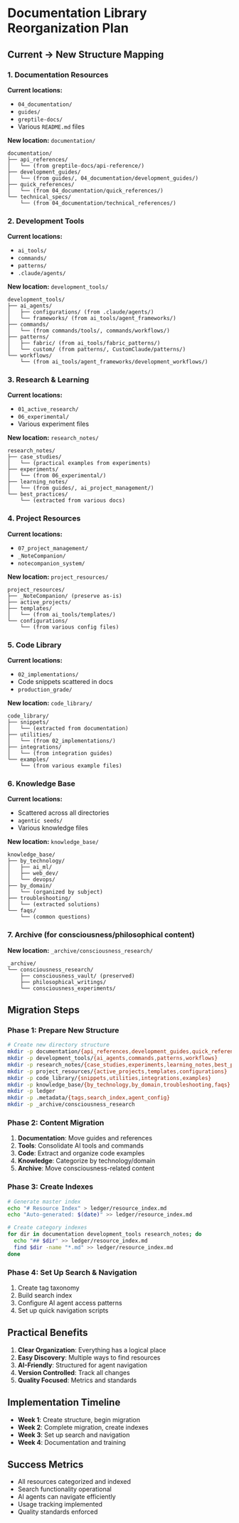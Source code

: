 # Documentation Library Reorganization Plan

## Current → New Structure Mapping

### 1. Documentation Resources
**Current locations:**
- `04_documentation/`
- `guides/`
- `greptile-docs/`
- Various `README.md` files

**New location:** `documentation/`
```
documentation/
├── api_references/
│   └── (from greptile-docs/api-reference/)
├── development_guides/
│   └── (from guides/, 04_documentation/development_guides/)
├── quick_references/
│   └── (from 04_documentation/quick_references/)
└── technical_specs/
    └── (from 04_documentation/technical_references/)
```

### 2. Development Tools
**Current locations:**
- `ai_tools/`
- `commands/`
- `patterns/`
- `.claude/agents/`

**New location:** `development_tools/`
```
development_tools/
├── ai_agents/
│   ├── configurations/ (from .claude/agents/)
│   └── frameworks/ (from ai_tools/agent_frameworks/)
├── commands/
│   └── (from commands/tools/, commands/workflows/)
├── patterns/
│   ├── fabric/ (from ai_tools/fabric_patterns/)
│   └── custom/ (from patterns/, CustomClaude/patterns/)
└── workflows/
    └── (from ai_tools/agent_frameworks/development_workflows/)
```

### 3. Research & Learning
**Current locations:**
- `01_active_research/`
- `06_experimental/`
- Various experiment files

**New location:** `research_notes/`
```
research_notes/
├── case_studies/
│   └── (practical examples from experiments)
├── experiments/
│   └── (from 06_experimental/)
├── learning_notes/
│   └── (from guides/, ai_project_management/)
└── best_practices/
    └── (extracted from various docs)
```

### 4. Project Resources
**Current locations:**
- `07_project_management/`
- `_NoteCompanion/`
- `notecompanion_system/`

**New location:** `project_resources/`
```
project_resources/
├── _NoteCompanion/ (preserve as-is)
├── active_projects/
├── templates/
│   └── (from ai_tools/templates/)
└── configurations/
    └── (from various config files)
```

### 5. Code Library
**Current locations:**
- `02_implementations/`
- Code snippets scattered in docs
- `production_grade/`

**New location:** `code_library/`
```
code_library/
├── snippets/
│   └── (extracted from documentation)
├── utilities/
│   └── (from 02_implementations/)
├── integrations/
│   └── (from integration guides)
└── examples/
    └── (from various example files)
```

### 6. Knowledge Base
**Current locations:**
- Scattered across all directories
- `agentic seeds/`
- Various knowledge files

**New location:** `knowledge_base/`
```
knowledge_base/
├── by_technology/
│   ├── ai_ml/
│   ├── web_dev/
│   └── devops/
├── by_domain/
│   └── (organized by subject)
├── troubleshooting/
│   └── (extracted solutions)
└── faqs/
    └── (common questions)
```

### 7. Archive (for consciousness/philosophical content)
**New location:** `_archive/consciousness_research/`
```
_archive/
└── consciousness_research/
    ├── consciousness_vault/ (preserved)
    ├── philosophical_writings/
    └── consciousness_experiments/
```

## Migration Steps

### Phase 1: Prepare New Structure
```bash
# Create new directory structure
mkdir -p documentation/{api_references,development_guides,quick_references,technical_specs}
mkdir -p development_tools/{ai_agents,commands,patterns,workflows}
mkdir -p research_notes/{case_studies,experiments,learning_notes,best_practices}
mkdir -p project_resources/{active_projects,templates,configurations}
mkdir -p code_library/{snippets,utilities,integrations,examples}
mkdir -p knowledge_base/{by_technology,by_domain,troubleshooting,faqs}
mkdir -p ledger
mkdir -p .metadata/{tags,search_index,agent_config}
mkdir -p _archive/consciousness_research
```

### Phase 2: Content Migration
1. **Documentation**: Move guides and references
2. **Tools**: Consolidate AI tools and commands
3. **Code**: Extract and organize code examples
4. **Knowledge**: Categorize by technology/domain
5. **Archive**: Move consciousness-related content

### Phase 3: Create Indexes
```bash
# Generate master index
echo "# Resource Index" > ledger/resource_index.md
echo "Auto-generated: $(date)" >> ledger/resource_index.md

# Create category indexes
for dir in documentation development_tools research_notes; do
  echo "## $dir" >> ledger/resource_index.md
  find $dir -name "*.md" >> ledger/resource_index.md
done
```

### Phase 4: Set Up Search & Navigation
1. Create tag taxonomy
2. Build search index
3. Configure AI agent access patterns
4. Set up quick navigation scripts

## Practical Benefits

1. **Clear Organization**: Everything has a logical place
2. **Easy Discovery**: Multiple ways to find resources
3. **AI-Friendly**: Structured for agent navigation
4. **Version Controlled**: Track all changes
5. **Quality Focused**: Metrics and standards

## Implementation Timeline

- **Week 1**: Create structure, begin migration
- **Week 2**: Complete migration, create indexes
- **Week 3**: Set up search and navigation
- **Week 4**: Documentation and training

## Success Metrics

- All resources categorized and indexed
- Search functionality operational
- AI agents can navigate efficiently
- Usage tracking implemented
- Quality standards enforced